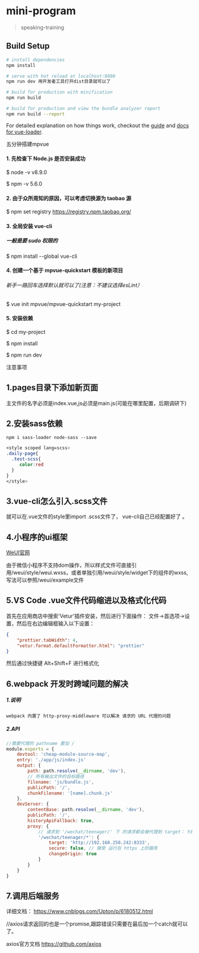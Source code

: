 # mini-program

> speaking-training

## Build Setup

``` bash
# install dependencies
npm install

# serve with hot reload at localhost:8080
npm run dev 用开发者工具打开dist目录就可以了

# build for production with minification
npm run build

# build for production and view the bundle analyzer report
npm run build --report
```

For detailed explanation on how things work, checkout the [guide](http://vuejs-templates.github.io/webpack/) and [docs for vue-loader](http://vuejs.github.io/vue-loader).

五分钟搭建mpvue
#### 1. 先检查下 Node.js 是否安装成功
$ node -v
v8.9.0

$ npm -v
5.6.0

#### 2. 由于众所周知的原因，可以考虑切换源为 taobao 源
$ npm set registry https://registry.npm.taobao.org/

#### 3. 全局安装 vue-cli
##### 一般是要 sudo 权限的
$ npm install --global vue-cli

#### 4. 创建一个基于 mpvue-quickstart 模板的新项目
###### 新手一路回车选择默认就可以了(注意：不建议选择esLint）
$ vue init mpvue/mpvue-quickstart my-project

#### 5. 安装依赖
$ cd my-project

$ npm install

$ npm run dev

注意事项

## 1.pages目录下添加新页面
主文件的名字必须是index.vue,js必须是main.js(可能在哪里配置，后期调研下)
## 2.安装sass依赖

```
npm i sass-loader node-sass --save
```

```css
<style scoped lang=scss>
.daily-page{
  .test-scss{
     color:red
  }
}
</style>
```

## 3.vue-cli怎么引入.scss文件
就可以在.vue文件的style里import .scss文件了， vue-cli自己已经配置好了 。

## 4.小程序的ui框架 
[WeUI官网](https://weui.io)
 
由于微信小程序不支持dom操作，所以样式文件可直接引用/weui/style/weui.wxss，或者单独引用/weui/style/widget下的组件的wxss,
写法可以参照/weui/example文件

## 5.VS Code .vue文件代码缩进以及格式化代码

首先在应用商店中搜索'Vetur'插件安装，然后进行下面操作：
文件->首选项->设置，然后在右边编辑框输入以下设置：

```json
{
    "prettier.tabWidth": 4,
    "vetur.format.defaultFormatter.html": "prettier"
}
```

然后通过快捷键 Alt+Shift+F 进行格式化

## 6.webpack 开发时跨域问题的解决

##### 1.说明

```
webpack 内置了 http-proxy-middleware 可以解决 请求的 URL 代理的问题
```

##### 2.API

```js
//需要代理的 pathname 要加 /
module.exports = {
    devtool: 'cheap-module-source-map',
    entry: './app/js/index.js'
    output: {
        path: path.resolve(__dirname, 'dev'),
        // 所有输出文件的目标路径
        filename: 'js/bundle.js',
        publicPath: '/',
        chunkFilename: '[name].chunk.js'
    },
    devServer: {
        contentBase: path.resolve(__dirname, 'dev'),
        publicPath: '/',
        historyApiFallback: true,
        proxy: {
            // 请求到 '/wechat/teenager/' 下 的请求都会被代理到 target： http://192.168.250.242:8333 中
            '/wechat/teenager/*': { 
                target: 'http://192.168.250.242:8333',
                secure: false, // 接受 运行在 https 上的服务
                changeOrigin: true
            }
        }
    }
}
```

## 7.调用后端服务

详细文档： https://www.cnblogs.com/Upton/p/6180512.html

//axios请求返回的也是一个promise,跟踪错误只需要在最后加一个catch就可以了。

axios官方文档 https://github.com/axios






